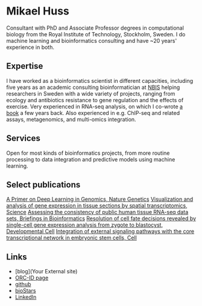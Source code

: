 # Mikael Huss
Consultant with PhD and Associate Professor degrees in computational biology from the Royal Institute of Technology, Stockholm, Sweden. 
I do machine learning and bioinformatics consulting and have ~20 years' experience in both.

## Expertise
I have worked as a bioinformatics scientist in different capacities, including five years as an academic consulting bioinformatician at [NBIS](http://nbis.se) helping researchers in Sweden with a wide variety of projects, ranging from ecology and antibiotics resistance to gene regulation and the effects of exercise. Very experienced in RNA-seq analysis, on which I co-wrote [a book](https://www.amazon.com/RNA-seq-Data-Analysis-Mathematical-Computational/dp/1466595000) a few years back. Also experienced in e.g. ChIP-seq and related assays, metagenomics, and multi-omics integration. 

## Services
Open for most kinds of bioinformatics projects, from more routine processing to data integration and predictive models using machine learning.

## Select publications
[A Primer on Deep Learning in Genomics, Nature Genetics](https://doi.org/10.1038/s41588-018-0295-5)
[Visualization and analysis of gene expression in tissue sections by spatial transcriptomics, Science](https://doi.org/10.1126/science.aaf2403)
[Assessing the consistency of public human tissue RNA-seq data sets, Briefings in Bioinformatics](https://doi.org/10.1093/bib/bbv017)
[Resolution of cell fate decisions revealed by single-cell gene expression analysis from zygote to blastocyst, Developmental Cell](https://doi.org/10.1016/j.devcel.2010.02.012)
[Integration of external signaling pathways with the core transcriptional network in embryonic stem cells, Cell](https://doi.org/10.1016/j.cell.2008.04.043)

## Links
- [blog](Your External site)
- [ORC-ID page](https://orcid.org/0000-0003-0839-2451)
- [github](https://github.com/hussius)
- [bioStars](https://www.biostars.org/u/91/)
- [LinkedIn](https://www.linkedin.com/in/mikaelhuss/)
